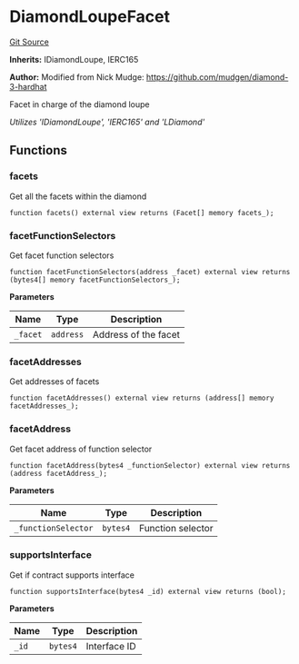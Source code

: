 # DiamondLoupeFacet
[Git Source](https://github.com/VaporFi/liquid-staking/blob/4b4d0d561b5718174cc348f0e7fc8a94c51e2caa/src/facets/DiamondLoupeFacet.sol)

**Inherits:**
IDiamondLoupe, IERC165

**Author:**
Modified from Nick Mudge: https://github.com/mudgen/diamond-3-hardhat

Facet in charge of the diamond loupe

*Utilizes 'IDiamondLoupe', 'IERC165' and 'LDiamond'*


## Functions
### facets

Get all the facets within the diamond


```solidity
function facets() external view returns (Facet[] memory facets_);
```

### facetFunctionSelectors

Get facet function selectors


```solidity
function facetFunctionSelectors(address _facet) external view returns (bytes4[] memory facetFunctionSelectors_);
```
**Parameters**

|Name|Type|Description|
|----|----|-----------|
|`_facet`|`address`|Address of the facet|


### facetAddresses

Get addresses of facets


```solidity
function facetAddresses() external view returns (address[] memory facetAddresses_);
```

### facetAddress

Get facet address of function selector


```solidity
function facetAddress(bytes4 _functionSelector) external view returns (address facetAddress_);
```
**Parameters**

|Name|Type|Description|
|----|----|-----------|
|`_functionSelector`|`bytes4`|Function selector|


### supportsInterface

Get if contract supports interface


```solidity
function supportsInterface(bytes4 _id) external view returns (bool);
```
**Parameters**

|Name|Type|Description|
|----|----|-----------|
|`_id`|`bytes4`|Interface ID|



